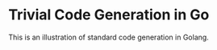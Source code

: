 Trivial Code Generation in Go
=============================

This is an illustration of standard code generation in Golang.
